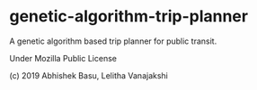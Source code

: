 # genetic-algorithm-trip-planner
A genetic algorithm based trip planner for public transit.

Under Mozilla Public License

(c) 2019 Abhishek Basu, Lelitha Vanajakshi
